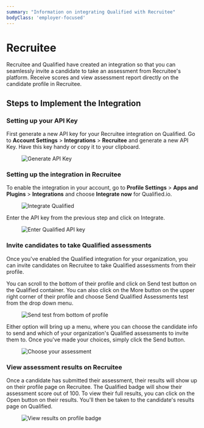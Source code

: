 ```yaml
---
summary: "Information on integrating Qualified with Recruitee"
bodyClass: 'employer-focused'
---
```


# Recruitee

Recruitee and Qualified have created an integration so that you can seamlessly invite a candidate to take an assessment from Recruitee's platform. Receive scores and view assessment report directly on the candidate profile in Recruitee.

## Steps to Implement the Integration

### Setting up your API Key

First generate a new API key for your Recruitee integration on Qualified. Go to **Account Settings** > **Integrations** > **Recruitee** and generate a new API Key. Have this key handy or copy it to your clipboard.

<figure>

![Generate API Key](/images/hire/integrations/recruitee/generate-key.png)

</figure>

### Setting up the integration in Recruitee

To enable the integration in your account, go to **Profile Settings** > **Apps and Plugins** > **Integrations** and choose **Integrate now** for Qualified.io.

<figure>

![Integrate Qualified](/images/hire/integrations/recruitee/integrate-qualified.png)

</figure>

Enter the API key from the previous step and click on Integrate.

<figure>

![Enter Qualified API key](/images/hire/integrations/recruitee/integrate-enter-key.png)

</figure>


### Invite candidates to take Qualified assessments

Once you've enabled the Qualified integration for your organization, you can invite candidates on Recruitee to take Qualified assessments from their profile. 

You can scroll to the bottom of their profile and click on Send test button on the Qualified container. You can also click on the More button on the upper right corner of their profile and choose Send Qualified Assessments test from the drop down menu.

<figure>

![Send test from bottom of profile](/images/hire/integrations/recruitee/profile-bottom.png)

</figure>

Either option will bring up a menu, where you can choose the candidate info to send and which of your organization's Qualified assessments to invite them to. Once you've made your choices, simply click the Send button.

<figure>

![Choose your assessment](/images/hire/integrations/recruitee/sent-test-dropdown.png)

</figure>

### View assessment results on Recruitee

Once a candidate has submitted their assessment, their results will show up on their profile page on Recruitee. The Qualified badge will show their assessment score out of 100. To view their full results, you can click on the Open button on their results. You'll then be taken to the candidate's results page on Qualified.

<figure>

![View results on profile badge](/images/hire/integrations/recruitee/badge-results.png)

</figure>
